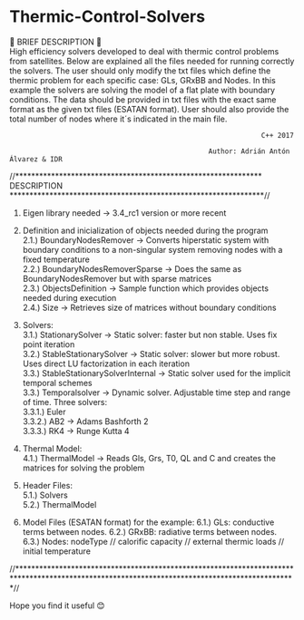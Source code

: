 # Thermic-Control-Solvers

:rocket:  BRIEF DESCRIPTION :rocket:  
High efficiency solvers developed to deal with thermic control problems from satellites. Below are explained all the files needed for running correctly the solvers. The user should only modify the txt files which define the thermic problem for each specific case: GLs, GRxBB and Nodes. In this example the solvers are solving the model of a flat plate with boundary conditions. The data should be provided in txt files with the exact same format as the given txt files (ESATAN format). User should also provide the total number of nodes where it´s indicated in the main file.                                             
                                                                                                                                                                 
                                                                  C++ 2017     
                                                 
                                                     Author: Adrián Antón Álvarez & IDR                      
                                                                                                                                                                 

//************************************************************** DESCRIPTION ****************************************************************//

 1) Eigen library needed -> 3.4_rc1 version or more recent                                                                                     
  2) Definition and inicialization of objects needed during the program                                                                                          
      2.1.) BoundaryNodesRemover -> Converts hiperstatic system with boundary conditions to a non-singular system removing nodes with a fixed temperature        
      2.2.) BoundaryNodesRemoverSparse -> Does the same as BoundaryNodesRemover but with sparse matrices                                                         
      2.3.) ObjectsDefinition -> Sample function which provides objects needed during execution                                                                  
      2.4.)  Size -> Retrieves size of matrices without boundary conditions                                                                                      
                                                                                                                                                                 
  3) Solvers:                                                                                                                                                    
      3.1.) StationarySolver -> Static solver: faster but non stable. Uses fix point iteration                                                                   
      3.2.) StableStationarySolver -> Static solver: slower but more robust. Uses direct LU factorization in each iteration                                        
      3.3.) StableStationarySolverInternal -> Static solver used for the implicit temporal schemes                                                                                                                                                                      
      3.3.) Temporalsolver -> Dynamic solver. Adjustable time step and range of time. Three solvers:                                                             
              3.3.1.) Euler                                                                                                                                      
              3.3.2.) AB2 -> Adams Bashforth 2                                                                                                                   
              3.3.3.) RK4 -> Runge Kutta 4                                                                                                                       
                                                                                                                                                                 
 4) Thermal Model:                                                                                                                                               
      4.1.) ThermalModel -> Reads Gls, Grs, T0, QL and C and creates the matrices for solving the problem                                                        
                                                                                                                                                                 
 5) Header Files:                                                                                                                                                
      5.1.) Solvers                                                                                                                                              
      5.2.) ThermalModel       

 6) Model Files (ESATAN format) for the example:
      6.1.)  GLs: conductive terms between nodes.
      6.2.)  GRxBB: radiative terms between nodes.
      6.3.)  Nodes: nodeType // calorific capacity // external thermic loads // initial temperature
                                                                                                                                     
                                                                                                                                                                 
//**********************************************************************************************************************************************//

Hope you find it useful :blush:

